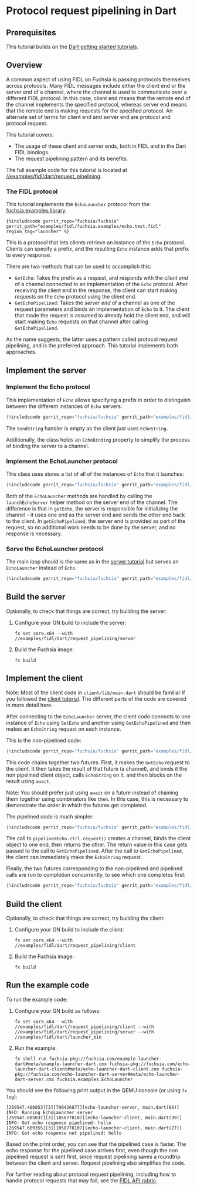 # Protocol request pipelining in Dart

## Prerequisites

This tutorial builds on the [Dart getting started tutorials][overview].

## Overview

<!-- TODO(fxbug.dev/58758) <<../../common/pipelining/overview.md>> -->

A common aspect of using FIDL on Fuchsia is passing protocols themselves across
protocols. Many FIDL messages include either the client end or the server end of
a channel, where the channel is used to communicate over a different FIDL
protocol. In this case, client end means that the remote end of the channel
implements the specified protocol, whereas server end means that the remote end
is making requests for the specified protocol. An alternate set of terms for
client end and server end are protocol and protocol request.

This tutorial covers:

* The usage of these client and server ends, both in FIDL and in the Dart
  FIDL bindings.
* The request pipelining pattern and its benefits.

The full example code for this tutorial is located at
[//examples/fidl/dart/request_pipelining][src].

### The FIDL protocol

<!-- TODO(fxbug.dev/58758) <<../../common/pipelining/launcher.md>> -->

This tutorial implements the `EchoLauncher` protocol from the
[fuchsia.examples library][examples-fidl]:

```fidl
{%includecode gerrit_repo="fuchsia/fuchsia" gerrit_path="examples/fidl/fuchsia.examples/echo.test.fidl" region_tag="launcher" %}
```

This is a protocol that lets clients retrieve an instance of the `Echo`
protocol. Clients can specify a prefix, and the resulting `Echo` instance
adds that prefix to every response.

There are two methods that can be used to accomplish this:

* `GetEcho`: Takes the prefix as a request, and responds with the *client end* of
  a channel connected to an implementation of the `Echo` protocol. After
  receiving the client end in the response, the client can start making requests
  on the `Echo` protocol using the client end.
* `GetEchoPipelined`: Takes the *server end* of a channel as one of the request
  parameters and binds an implementation of `Echo` to it. The client that
  made the request is assumed to already hold the client end, and will
  start making `Echo` requests on that channel after calling `GetEchoPipeliend`.

As the name suggests, the latter uses a pattern called protocol request
pipelining, and is the preferred approach. This tutorial implements both
approaches.

## Implement the server

### Implement the Echo protocol

This implementation of `Echo` allows specifying a prefix in order to
distinguish between the different instances of `Echo` servers:

```dart
{%includecode gerrit_repo="fuchsia/fuchsia" gerrit_path="examples/fidl/dart/request_pipelining/server/lib/main.dart" region_tag="echo-impl" %}
```

The `SendString` handler is empty as the client just uses `EchoString`.

Additionally, the class holds an `EchoBinding` property to simplify the process of binding the
server to a channel.

### Implement the EchoLauncher protocol

This class uses stores a list of all of the instances of `Echo` that it launches:

```dart
{%includecode gerrit_repo="fuchsia/fuchsia" gerrit_path="examples/fidl/dart/request_pipelining/server/lib/main.dart" region_tag="launcher-impl" %}
```

Both of the `EchoLauncher` methods are handled by calling the `launchEchoServer` helper method on
the server end of the channel. The difference is that in `getEcho`, the server is responsible for
initializing the channel - it uses one end as the server end and sends the other end back to the
client. In `getEchoPipelined`, the server end is provided as part of the request, so no additional
work needs to be done by the server, and no response is necessary.

### Serve the EchoLauncher protocol

The main loop should is the same as in the
[server tutorial][server-tut-main] but serves an `EchoLauncher` instead of `Echo`.

```dart
{%includecode gerrit_repo="fuchsia/fuchsia" gerrit_path="examples/fidl/dart/request_pipelining/server/lib/main.dart" region_tag="main" %}
```

## Build the server

Optionally, to check that things are correct, try building the server:

1. Configure your GN build to include the server:

   ```
   fx set core.x64 --with //examples/fidl/dart/request_pipelining/server
   ```
2. Build the Fuchsia image:

   ```
   fx build
   ```

## Implement the client

Note: Most of the client code in `client/lib/main.dart` should be familiar if you
followed the [client tutorial][client-tut]. The different parts of the code
are covered in more detail here.

After connecting to the `EchoLauncher` server, the client
code connects to one instance of `Echo` using `GetEcho` and another using
`GetEchoPipelined` and then makes an `EchoString` request on each instance.

This is the non-pipelined code:

```dart
{%includecode gerrit_repo="fuchsia/fuchsia" gerrit_path="examples/fidl/dart/request_pipelining/client/lib/main.dart" region_tag="main" highlight="9,10,11,12,13,14,15,16" %}
```

This code chains together two futures. First, it makes the `GetEcho` request to the client. It then
takes the result of that future (a channel), and binds it the non pipelined client object, calls
`EchoString` on it, and then blocks on the result using `await`.

Note: You should prefer just using `await` on a future instead of chaining them together
using combinators like `then`. In this case, this is necessary to demonstrate the order in which
the futures get completed.

The pipelined code is much simpler:

```dart
{%includecode gerrit_repo="fuchsia/fuchsia" gerrit_path="examples/fidl/dart/request_pipelining/client/lib/main.dart" region_tag="main" highlight="18,19,20,21,22,23,24,25,26" %}
```

The call to `pipelinedEcho.ctrl.request()` creates a channel, binds the client object to one end,
then returns the other. The return value in this case gets passed to the call to `GetEchoPipelined`.
After the call to `GetEchoPipelined`, the client can immediately make the `EchoString` request.

Finally, the two futures corresponding to the non-pipelined and pipelined calls are run to
completion concurrently, to see which one completes first:

```dart
{%includecode gerrit_repo="fuchsia/fuchsia" gerrit_path="examples/fidl/dart/request_pipelining/client/lib/main.dart" region_tag="main" highlight="28,29" %}
```

## Build the client

Optionally, to check that things are correct, try building the client:

1. Configure your GN build to include the client:

   ```
   fx set core.x64 --with //examples/fidl/dart/request_pipelining/client
   ```
2. Build the Fuchsia image:

   ```
   fx build
   ```

## Run the example code

To run the example code:

1. Configure your GN build as follows:

   ```
   fx set core.x64 --with //examples/fidl/dart/request_pipelining/client --with //examples/fidl/dart/request_pipelining/server --with //examples/fidl/dart/launcher_bin
   ```

2. Run the example:

   ```
   fx shell run fuchsia-pkg://fuchsia.com/example-launcher-dart#meta/example-launcher-dart.cmx fuchsia-pkg://fuchsia.com/echo-launcher-dart-client#meta/echo-launcher-dart-client.cmx fuchsia-pkg://fuchsia.com/echo-launcher-dart-server#meta/echo-launcher-dart-server.cmx fuchsia.examples.EchoLauncher
   ```

You should see the following print output in the QEMU console (or using `fx log`):

```
[269547.480853][3][790426877][echo-launcher-server, main.dart(86)] INFO: Running EchoLauncher server
[269547.605037][3][1058778107][echo-launcher-client, main.dart(39)] INFO: Got echo response pipelined: hello
[269547.609355][3][1058778107][echo-launcher-client, main.dart(27)] INFO: Got echo response not pipelined: hello
```

Based on the print order, you can see that the pipelined case is faster. The
echo response for the pipelined case arrives first, even though the non
pipelined request is sent first, since request pipelining saves a roundtrip
between the client and server. Request pipelining also simplifies the code.

For further reading about protocol request pipelining, including how to handle
protocol requests that may fail, see the [FIDL API rubric][rubric].

<!-- xrefs -->
[src]: /examples/fidl/dart/request_pipelining
[server-tut]: /docs/development/languages/fidl/tutorials/dart/basics/server.md
[server-tut-main]: /docs/development/languages/fidl/tutorials/dart/basics/server.md#main
[client-tut]: /docs/development/languages/fidl/tutorials/dart/basics/client.md
[rubric]: /docs/concepts/api/fidl.md#request-pipelining
[overview]: /docs/development/languages/fidl/tutorials/dart/README.md
[examples-fidl]: /examples/fidl/fuchsia.examples/
